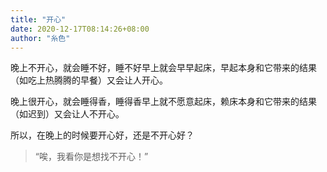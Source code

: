 ```yaml
---
title: "开心"
date: 2020-12-17T08:14:26+08:00
author: "糸色"
---
```

晚上不开心，就会睡不好，睡不好早上就会早早起床，早起本身和它带来的结果（如吃上热腾腾的早餐）又会让人开心。  

晚上很开心，就会睡得香，睡得香早上就不愿意起床，赖床本身和它带来的结果（如迟到）又会让人不开心。  

所以，在晚上的时候要开心好，还是不开心好？

> “唉，我看你是想找不开心！”
